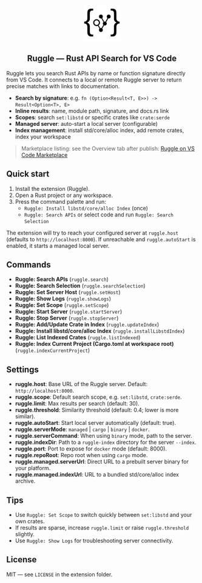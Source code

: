 <div align="center">

<img src="icon.png" width="96" height="96" alt="Ruggle logo" />

## Ruggle — Rust API Search for VS Code

</div>

Ruggle lets you search Rust APIs by name or function signature directly from VS Code. It connects to a local or remote Ruggle server to return precise matches with links to documentation.

- **Search by signature**: e.g. `fn (Option<Result<T, E>>) -> Result<Option<T>, E>`
- **Inline results**: name, module path, signature, and docs.rs link
- **Scopes**: search `set:libstd` or specific crates like `crate:serde`
- **Managed server**: auto-start a local server (configurable)
- **Index management**: install std/core/alloc index, add remote crates, index your workspace

> Marketplace listing: see the Overview tab after publish: [Ruggle on VS Code Marketplace](https://marketplace.visualstudio.com/items?itemName=AlperenKeles.ruggle&ssr=false#overview)

## Quick start

1. Install the extension (Ruggle).
2. Open a Rust project or any workspace.
3. Press the command palette and run:
   - `Ruggle: Install libstd/core/alloc Index` (once)
   - `Ruggle: Search APIs` or select code and run `Ruggle: Search Selection`

The extension will try to reach your configured server at `ruggle.host` (defaults to `http://localhost:8000`). If unreachable and `ruggle.autoStart` is enabled, it starts a managed local server.

## Commands

- **Ruggle: Search APIs** (`ruggle.search`)
- **Ruggle: Search Selection** (`ruggle.searchSelection`)
- **Ruggle: Set Server Host** (`ruggle.setHost`)
- **Ruggle: Show Logs** (`ruggle.showLogs`)
- **Ruggle: Set Scope** (`ruggle.setScope`)
- **Ruggle: Start Server** (`ruggle.startServer`)
- **Ruggle: Stop Server** (`ruggle.stopServer`)
- **Ruggle: Add/Update Crate in Index** (`ruggle.updateIndex`)
- **Ruggle: Install libstd/core/alloc Index** (`ruggle.installLibstdIndex`)
- **Ruggle: List Indexed Crates** (`ruggle.listIndexed`)
- **Ruggle: Index Current Project (Cargo.toml at workspace root)** (`ruggle.indexCurrentProject`)

## Settings

- **ruggle.host**: Base URL of the Ruggle server. Default: `http://localhost:8000`.
- **ruggle.scope**: Default search scope, e.g. `set:libstd`, `crate:serde`.
- **ruggle.limit**: Max results per search (default: 30).
- **ruggle.threshold**: Similarity threshold (default: 0.4; lower is more similar).
- **ruggle.autoStart**: Start local server automatically (default: true).
- **ruggle.serverMode**: `managed` | `cargo` | `binary` | `docker`.
- **ruggle.serverCommand**: When using `binary` mode, path to the server.
- **ruggle.indexDir**: Path to a `ruggle-index` directory for the server `--index`.
- **ruggle.port**: Port to expose for `docker` mode (default: 8000).
- **ruggle.repoRoot**: Repo root when using `cargo` mode.
- **ruggle.managed.serverUrl**: Direct URL to a prebuilt server binary for your platform.
- **ruggle.managed.indexUrl**: URL to a bundled std/core/alloc index archive.

## Tips

- Use `Ruggle: Set Scope` to switch quickly between `set:libstd` and your own crates.
- If results are sparse, increase `ruggle.limit` or raise `ruggle.threshold` slightly.
- Use `Ruggle: Show Logs` for troubleshooting server connectivity.


## License

MIT — see `LICENSE` in the extension folder.
